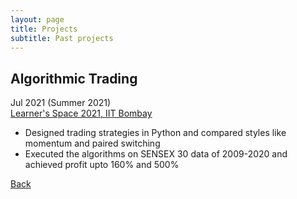 ```yaml
---
layout: page
title: Projects
subtitle: Past projects
---
```


## Algorithmic Trading
Jul 2021 (Summer 2021)  
[Learner's Space 2021, IIT Bombay](https://wncc-iitb.org/events/event/python)  
- Designed trading strategies in Python and compared styles like momentum and paired switching
- Executed the algorithms on SENSEX 30 data of 2009-2020 and achieved profit upto 160% and 500%



[Back](..)
